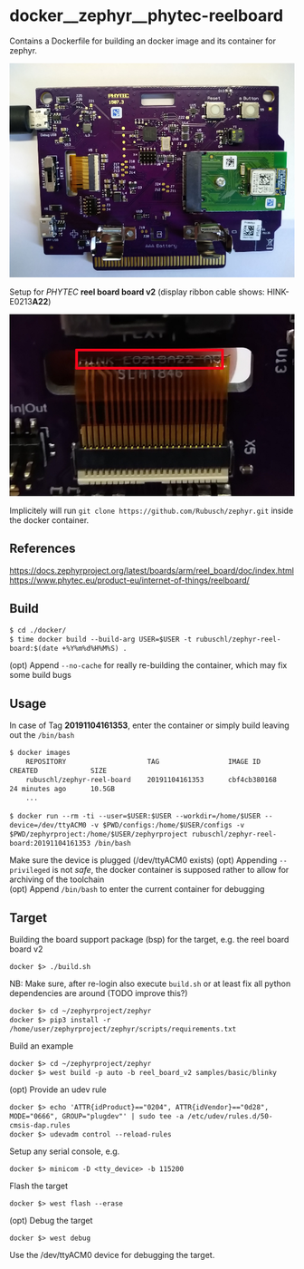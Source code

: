 # docker__zephyr__phytec-reelboard

Contains a Dockerfile for building an docker image and its container for zephyr.  

![Reelboard Setup](pics/reelboard.jpg)

Setup for _PHYTEC_ **reel board board v2** (display ribbon cable shows: HINK-E0213**A22**)  

![Serial Number](pics/serialnumber.jpg)

Implicitely will run ```git clone https://github.com/Rubusch/zephyr.git``` inside the docker container.  



## References

https://docs.zephyrproject.org/latest/boards/arm/reel_board/doc/index.html
https://www.phytec.eu/product-eu/internet-of-things/reelboard/



## Build

```
$ cd ./docker/
$ time docker build --build-arg USER=$USER -t rubuschl/zephyr-reel-board:$(date +%Y%m%d%H%M%S) .
```

(opt) Append ``--no-cache`` for really re-building the container, which may fix some build bugs  


## Usage

In case of Tag **20191104161353**, enter the container or simply build leaving out the ``/bin/bash``  

```
$ docker images
    REPOSITORY                    TAG                 IMAGE ID            CREATED             SIZE
    rubuschl/zephyr-reel-board    20191104161353      cbf4cb380168        24 minutes ago      10.5GB
    ...

$ docker run --rm -ti --user=$USER:$USER --workdir=/home/$USER --device=/dev/ttyACM0 -v $PWD/configs:/home/$USER/configs -v $PWD/zephyrproject:/home/$USER/zephyrproject rubuschl/zephyr-reel-board:20191104161353 /bin/bash
```

Make sure the device is plugged (/dev/ttyACM0 exists)
(opt) Appending ``--privileged`` is not _safe_, the docker container is supposed rather to allow for archiving of the toolchain  
(opt) Append ``/bin/bash`` to enter the current container for debugging  


## Target

Building the board support package (bsp) for the target, e.g. the reel board board v2  

```
docker $> ./build.sh
```

NB: Make sure, after re-login also execute ``build.sh`` or at least fix all python dependencies are around (TODO improve this?)
```
docker $> cd ~/zephyrproject/zephyr
docker $> pip3 install -r /home/user/zephyrproject/zephyr/scripts/requirements.txt
```

Build an example  

```
docker $> cd ~/zephyrproject/zephyr
docker $> west build -p auto -b reel_board_v2 samples/basic/blinky
```

(opt) Provide an udev rule  

```
docker $> echo 'ATTR{idProduct}=="0204", ATTR{idVendor}=="0d28", MODE="0666", GROUP="plugdev"' | sudo tee -a /etc/udev/rules.d/50-cmsis-dap.rules
docker $> udevadm control --reload-rules
```

Setup any serial console, e.g.

```
docker $> minicom -D <tty_device> -b 115200
```

Flash the target
```
docker $> west flash --erase
```

(opt) Debug the target
```
docker $> west debug
```

Use the /dev/ttyACM0 device for debugging the target.
